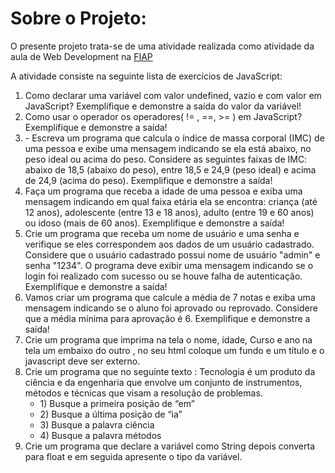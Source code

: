 <h1>Sobre o Projeto: </h1>

<p>O presente projeto trata-se de uma atividade realizada como atividade da aula de Web Development na <a href="https://www.fiap.com.br/" target="_blank">FIAP</a></p>
<P>A atividade consiste na seguinte lista de exercícios de JavaScript: </P>
<ol>
  <li>Como declarar uma variável com valor undefined, vazio e com valor em JavaScript? Exemplifique e 
demonstre a saída do valor da variável!</li>
  <li>Como usar o operador os operadores( != , ==, >= ) em JavaScript? Exemplifique e demonstre a saída!</li>
  <li>- Escreva um programa que calcula o índice de massa corporal (IMC) de uma pessoa e exibe uma 
mensagem indicando se ela está abaixo, no peso ideal ou acima do peso. Considere as seguintes faixas de 
IMC: abaixo de 18,5 (abaixo do peso), entre 18,5 e 24,9 (peso ideal) e acima de 24,9 (acima do peso). 
Exemplifique e demonstre a saída!</li>
  <li>Faça um programa que receba a idade de uma pessoa e exiba uma mensagem indicando em qual faixa 
etária ela se encontra: criança (até 12 anos), adolescente (entre 13 e 18 anos), adulto (entre 19 e 60 anos) 
ou idoso (mais de 60 anos). Exemplifique e demonstre a saída!</li>
  <li>Crie um programa que receba um nome de usuário e uma senha e verifique se eles correspondem aos 
dados de um usuário cadastrado. Considere que o usuário cadastrado possui nome de usuário "admin" e 
senha "1234". O programa deve exibir uma mensagem indicando se o login foi realizado com sucesso ou 
se houve falha de autenticação. Exemplifique e demonstre a saída!</li>
  <li> Vamos criar um programa que calcule a média de 7 notas e exiba uma mensagem indicando se o aluno 
foi aprovado ou reprovado. Considere que a média mínima para aprovação é 6. Exemplifique e demonstre 
a saída!</li>
  <li> Crie um programa que imprima na tela o nome, idade, Curso e ano na tela um embaixo do outro , no 
seu html coloque um fundo e um título e o javascript deve ser externo.</li>
  <li> Crie um programa que no seguinte texto : Tecnologia é um produto da ciência e da engenharia que 
envolve um conjunto de instrumentos, métodos e técnicas que visam a resolução de problemas.
    <ul>
      <li>1) Busque a primeira posição de “em”</li>
      <li>2) Busque a última posição de “ia”</li>
      <li>3) Busque a palavra ciência</li>
      <li>4) Busque a palavra métodos</li>
    </ul>
</li>
  <li>Crie um programa que declare a variável como String depois converta para float e em seguida apresente 
o tipo da variável.</li>
</ol>
